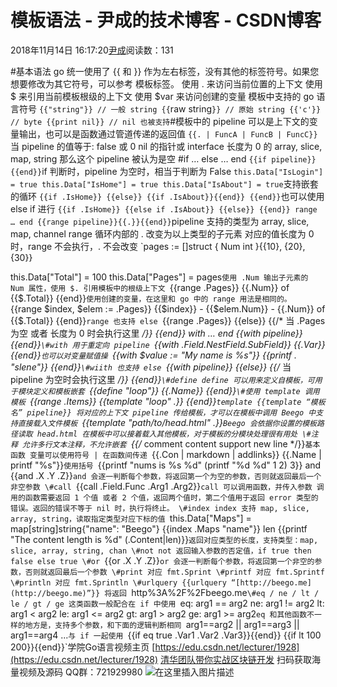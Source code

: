 
# 模板语法 - 尹成的技术博客 - CSDN博客

2018年11月14日 16:17:20[尹成](https://me.csdn.net/yincheng01)阅读数：131


\#基本语法
go 统一使用了 {{ 和 }} 作为左右标签，没有其他的标签符号。如果您想要修改为其它符号，可以参考 模板标签。
使用 . 来访问当前位置的上下文
使用 $ 来引用当前模板根级的上下文
使用 $var 来访问创建的变量
模板中支持的 go 语言符号
`{{"string"}} // 一般 string
{{`raw string`}} // 原始 string
{{'c'}} // byte
{{print nil}} // nil 也被支持`\#模板中的 pipeline
可以是上下文的变量输出，也可以是函数通过管道传递的返回值
`{{. | FuncA | FuncB | FuncC}}`当 pipeline 的值等于:
false 或 0
nil 的指针或 interface
长度为 0 的 array, slice, map, string
那么这个 pipeline 被认为是空
\#if … else … end
`{{if pipeline}}{{end}}`if 判断时，pipeline 为空时，相当于判断为 False
`this.Data["IsLogin"] = true
this.Data["IsHome"] = true
this.Data["IsAbout"] = true`支持嵌套的循环
`{{if .IsHome}}
{{else}}
    {{if .IsAbout}}{{end}}
{{end}}`也可以使用 else if 进行
`{{if .IsHome}}
{{else if .IsAbout}}
{{else}}
{{end}}
range … end
{{range pipeline}}{{.}}{{end}}`pipeline 支持的类型为 array, slice, map, channel
range 循环内部的 . 改变为以上类型的子元素
对应的值长度为 0 时，range 不会执行，. 不会改变
`pages := []struct {
    Num int
}{{10}, {20}, {30}}

this.Data["Total"] = 100
this.Data["Pages"] = pages`使用 .Num 输出子元素的 Num 属性，使用 $. 引用模板中的根级上下文
`{{range .Pages}}
    {{.Num}} of {{$.Total}}
{{end}}`使用创建的变量，在这里和 go 中的 range 用法是相同的。
`{{range $index, $elem := .Pages}}
    {{$index}} - {{$elem.Num}} - {{.Num}} of {{$.Total}}
{{end}}`range 也支持 else
`{{range .Pages}}
{{else}}
    {{/* 当 .Pages 为空 或者 长度为 0 时会执行这里 */}}
{{end}}
with … end
{{with pipeline}}{{end}}`\#with 用于重定向 pipeline
`{{with .Field.NestField.SubField}}
    {{.Var}}
{{end}}`也可以对变量赋值操
`{{with $value := "My name is %s"}}
    {{printf . "slene"}}
{{end}}`\#wiith 也支持 else
`{{with pipeline}}
{{else}}
    {{/* 当 pipeline 为空时会执行这里 */}}
{{end}}`\#define
define 可以用来定义自模板，可用于模块定义和模板嵌套
`{{define "loop"}}
    {{.Name}}
{{end}}`\#使用 template 调用模板
`{{range .Items}}
        {{template "loop" .}}
    {{end}}`template
{{template “模板名” pipeline}}
将对应的上下文 pipeline 传给模板，才可以在模板中调用
Beego 中支持直接载入文件模板
`{{template "path/to/head.html" .}}`Beego 会依据你设置的模板路径读取 head.html
在模板中可以接着载入其他模板，对于模板的分模块处理很有用处
\#注释
允许多行文本注释，不允许嵌套
`{{/* comment content
support new line */}}`基本函数
变量可以使用符号 | 在函数间传递
`{{.Con | markdown | addlinks}}
{{.Name | printf "%s"}}`使用括号
`{{printf "nums is %s %d" (printf "%d %d" 1 2) 3}}
and
{{and .X .Y .Z}}`and 会逐一判断每个参数，将返回第一个为空的参数，否则就返回最后一个非空参数
\#call
`{{call .Field.Func .Arg1 .Arg2}}`call 可以调用函数，并传入参数
调用的函数需要返回 1 个值 或者 2 个值，返回两个值时，第二个值用于返回 error 类型的错误。返回的错误不等于 nil 时，执行将终止。
\#index
index 支持 map, slice, array, string，读取指定类型对应下标的值
`this.Data["Maps"] = map[string]string{"name": "Beego"}
{{index .Maps "name"}}
len
{{printf "The content length is %d" (.Content|len)}}`返回对应类型的长度，支持类型：map, slice, array, string, chan
\#not
not 返回输入参数的否定值，if true then false else true
\#or
`{{or .X .Y .Z}}`or 会逐一判断每个参数，将返回第一个非空的参数，否则就返回最后一个参数
\#print
对应 fmt.Sprint
\#printf
对应 fmt.Sprintf
\#println
对应 fmt.Sprintln
\#urlquery
{{urlquery “[http://beego.me](http://beego.me)”}}
将返回
`http%3A%2F%2Fbeego.me`\#eq / ne / lt / le / gt / ge
这类函数一般配合在 if 中使用
`eq: arg1 == arg2
ne: arg1 != arg2
lt: arg1 < arg2
le: arg1 <= arg2
gt: arg1 > arg2
ge: arg1 >= arg2`eq 和其他函数不一样的地方是，支持多个参数，和下面的逻辑判断相同
`arg1==arg2 || arg1==arg3 || arg1==arg4 ...`与 if 一起使用
`{{if eq true .Var1 .Var2 .Var3}}{{end}}
{{if lt 100 200}}{{end}}`学院Go语言视频主页
[https://edu.csdn.net/lecturer/1928](https://edu.csdn.net/lecturer/1928)
[清华团队带你实战区块链开发](https://ke.qq.com/course/344443?tuin=3d17195d)
扫码获取海量视频及源码   QQ群：721929980
![在这里插入图片描述](https://img-blog.csdnimg.cn/20181114143613461.png?x-oss-process=image/watermark,type_ZmFuZ3poZW5naGVpdGk,shadow_10,text_aHR0cHM6Ly9ibG9nLmNzZG4ubmV0L3lpbmNoZW5nMDE=,size_16,color_FFFFFF,t_70)

